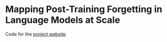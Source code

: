 # Mapping Post-Training Forgetting in Language Models at Scale

Code for the [project website](https://post-forget.github.io/).